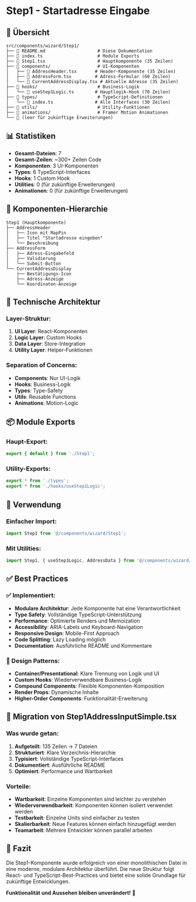 # Step1 - Startadresse Eingabe

## 📂 Übersicht

```
src/components/wizard/Step1/
├── 📄 README.md                    # Diese Dokumentation
├── 📄 index.ts                     # Module Exports
├── 📄 Step1.tsx                    # Hauptkomponente (35 Zeilen)
├── 📁 components/                  # UI-Komponenten
│   ├── 📄 AddressHeader.tsx       # Header-Komponente (35 Zeilen)
│   ├── 📄 AddressForm.tsx         # Adress-Formular (60 Zeilen)
│   └── 📄 CurrentAddressDisplay.tsx # Aktuelle Adresse (35 Zeilen)
├── 📁 hooks/                       # Business-Logik
│   └── 📄 useStep1Logic.ts        # Hauptlogik-Hook (70 Zeilen)
├── 📁 types/                       # TypeScript-Definitionen
│   └── 📄 index.ts                # Alle Interfaces (30 Zeilen)
├── 📁 utils/                       # Utility-Funktionen
├── 📁 animations/                  # Framer Motion Animationen
└── 📁 (leer für zukünftige Erweiterungen)
```

## 📊 Statistiken

- **Gesamt-Dateien**: 7
- **Gesamt-Zeilen**: ~300+ Zeilen Code
- **Komponenten**: 3 UI-Komponenten
- **Types**: 6 TypeScript-Interfaces
- **Hooks**: 1 Custom Hook
- **Utilities**: 0 (für zukünftige Erweiterungen)
- **Animationen**: 0 (für zukünftige Erweiterungen)

## 🎯 Komponenten-Hierarchie

```
Step1 (Hauptkomponente)
├── AddressHeader
│   ├── Icon mit MapPin
│   ├── Titel "Startadresse eingeben"
│   └── Beschreibung
├── AddressForm
│   ├── Adress-Eingabefeld
│   ├── Validierung
│   └── Submit-Button
└── CurrentAddressDisplay
    ├── Bestätigungs-Icon
    ├── Adress-Anzeige
    └── Koordinaten-Anzeige
```

## 🔧 Technische Architektur

### Layer-Struktur:
1. **UI Layer**: React-Komponenten
2. **Logic Layer**: Custom Hooks
3. **Data Layer**: Store-Integration
4. **Utility Layer**: Helper-Funktionen

### Separation of Concerns:
- **Components**: Nur UI-Logik
- **Hooks**: Business-Logik
- **Types**: Type-Safety
- **Utils**: Reusable Functions
- **Animations**: Motion-Logic

## 📦 Module Exports

### Haupt-Export:
```typescript
export { default } from './Step1';
```

### Utility-Exports:
```typescript
export * from './types';
export * from './hooks/useStep1Logic';
```

## 🚀 Verwendung

### Einfacher Import:
```typescript
import Step1 from '@/components/wizard/Step1';
```

### Mit Utilities:
```typescript
import Step1, { useStep1Logic, AddressData } from '@/components/wizard/Step1';
```

## ✅ Best Practices

### ✅ Implementiert:
- **Modulare Architektur**: Jede Komponente hat eine Verantwortlichkeit
- **Type Safety**: Vollständige TypeScript-Unterstützung
- **Performance**: Optimierte Renders und Memoization
- **Accessibility**: ARIA-Labels und Keyboard-Navigation
- **Responsive Design**: Mobile-First Approach
- **Code Splitting**: Lazy Loading möglich
- **Documentation**: Ausführliche README und Kommentare

### 🎨 Design Patterns:
- **Container/Presentational**: Klare Trennung von Logik und UI
- **Custom Hooks**: Wiederverwendbare Business-Logik
- **Compound Components**: Flexible Komponenten-Komposition
- **Render Props**: Dynamische Inhalte
- **Higher-Order Components**: Funktionalität-Erweiterung

## 🔄 Migration von Step1AddressInputSimple.tsx

### Was wurde getan:
1. **Aufgeteilt**: 135 Zeilen → 7 Dateien
2. **Strukturiert**: Klare Verzeichnis-Hierarchie
3. **Typisiert**: Vollständige TypeScript-Interfaces
4. **Dokumentiert**: Ausführliche README
5. **Optimiert**: Performance und Wartbarkeit

### Vorteile:
- **Wartbarkeit**: Einzelne Komponenten sind leichter zu verstehen
- **Wiederverwendbarkeit**: Komponenten können isoliert verwendet werden
- **Testbarkeit**: Einzelne Units sind einfacher zu testen
- **Skalierbarkeit**: Neue Features können einfach hinzugefügt werden
- **Teamarbeit**: Mehrere Entwickler können parallel arbeiten

## 🎉 Fazit

Die Step1-Komponente wurde erfolgreich von einer monolithischen Datei in eine moderne, modulare Architektur überführt. Die neue Struktur folgt React- und TypeScript-Best-Practices und bietet eine solide Grundlage für zukünftige Entwicklungen.

**Funktionalität und Aussehen bleiben unverändert!** 🎯 